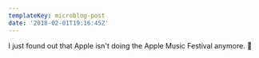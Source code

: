 ```yaml
---
templateKey: microblog-post
date: '2018-02-01T19:16:45Z'
---
```


I just found out that Apple isn't doing the Apple Music Festival anymore. 🙁

